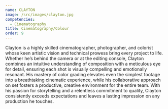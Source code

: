 ```yaml
---
name: CLAYTON
image: /src/images/clayton.jpg
competencies:
  - Cinematography
title: Cinematography/Colour
order: 9
---
```

Clayton is a highly skilled cinematographer, photographer, and colorist whose keen artistic vision and technical prowess bring every project to life. Whether he’s behind the camera or at the editing console, Clayton combines an intuitive understanding of composition with a meticulous eye for detail, ensuring each shot is visually compelling and emotionally resonant. His mastery of color grading elevates even the simplest footage into a breathtaking cinematic experience, while his collaborative approach on set fosters a productive, creative environment for the entire team. With his passion for storytelling and a relentless commitment to quality, Clayton consistently exceeds expectations and leaves a lasting impression on any production he touches.
